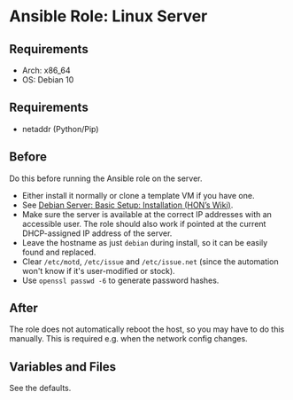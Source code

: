 # Ansible Role: Linux Server

## Requirements

- Arch: x86_64
- OS: Debian 10

## Requirements

- netaddr (Python/Pip)

## Before

Do this before running the Ansible role on the server.

- Either install it normally or clone a template VM if you have one.
- See [Debian Server: Basic Setup: Installation (HON’s Wiki)](https://wiki.hon.one/config/linux-server/debian/#installation).
- Make sure the server is available at the correct IP addresses with an accessible user. The role should also work if pointed at the current DHCP-assigned IP address of the server.
- Leave the hostname as just `debian` during install, so it can be easily found and replaced.
- Clear `/etc/motd`, `/etc/issue` and `/etc/issue.net` (since the automation won't know if it's user-modified or stock).
- Use `openssl passwd -6` to generate password hashes.

## After

The role does not automatically reboot the host, so you may have to do this manually.
This is required e.g. when the network config changes.

## Variables and Files

See the defaults.

